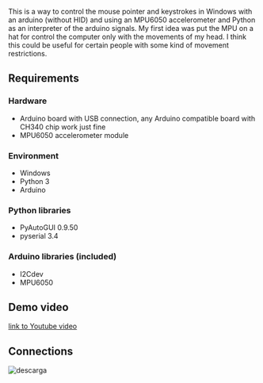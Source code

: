 
This is a way to control the mouse pointer and keystrokes in Windows with an arduino (without HID) and using an MPU6050 accelerometer and 
 Python as an interpreter of the arduino signals. My first idea was put the MPU on a hat for control the computer only with the movements
 of my head. I think this could be useful for certain people with some kind of movement restrictions.

## Requirements
### Hardware
* Arduino board with USB connection, any Arduino compatible board with CH340 chip work just fine
* MPU6050 accelerometer module

### Environment
* Windows
* Python 3
* Arduino

### Python libraries
* PyAutoGUI 0.9.50
* pyserial 3.4

### Arduino libraries (included)
* I2Cdev
* MPU6050

## Demo video
[link to Youtube video](https://www.youtube.com/watch?v=THH6gRp2mJc)

## Connections
![descarga](https://user-images.githubusercontent.com/73800954/120404151-1b552e80-c31c-11eb-94d2-fb48dabf25dd.jpg)
